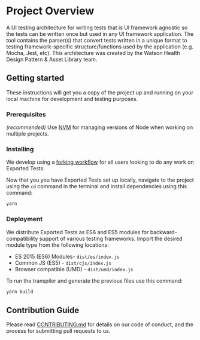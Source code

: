 # Project Overview

A UI testing architecture for writing tests that is UI framework agnostic so the tests can be written once but used in any UI framework application. The tool contains the parser(s) that convert tests written in a unique format to testing framework-specific structure/functions used by the application (e.g. Mocha, Jest, etc). This architecture was created by the Watson Health Design Pattern & Asset Library team.

## Getting started

These instructions will get you a copy of the project up and running on your local machine for development and testing purposes.

### Prerequisites

_(recommended)_ Use [NVM](https://github.com/nvm-sh/nvm#node-version-manager---) for managing versions of Node when working on multiple projects.

### Installing

We develop using a [forking workflow](https://guides.github.com/activities/forking/) for all users looking to do any work on Exported Tests.

Now that you you have Exported Tests set up locally, navigate to the project using the `cd` command in the terminal and install dependencies using this command:

```bash
yarn
```

### Deployment

We distribute Exported Tests as ES6 and ES5 modules for backward-compatibility support of various testing frameworks. Import the desired module type from the following locations:

* ES 2015 (ES6) Modules- `dist/es/index.js`
* Common JS (ES5) - `dist/cjs/index.js`
* Browser compatible (UMD) - `dist/umd/index.js`

To run the transpiler and generate the previous files use this command:

```bash
yarn build
```

## Contribution Guide

Please read [CONTRIBUTING.md](CONTRIBUTING.md) for details on our code of conduct, and the process for submitting pull requests to us.
